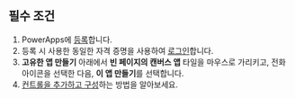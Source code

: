 ## <a name="prerequisites"></a>필수 조건

1. PowerApps에 [등록](../maker/signup-for-powerapps.md)합니다.
1. 등록 시 사용한 동일한 자격 증명을 사용하여 [로그인](https://web.powerapps.com/?utm_source=padocs&utm_medium=linkinadoc&utm_campaign=referralsfromdoc)합니다.
1. **고유한 앱 만들기** 아래에서 **빈 페이지의 캔버스 앱** 타일을 마우스로 가리키고, 전화 아이콘을 선택한 다음, **이 앱 만들기**를 선택합니다.
1. [컨트롤을 추가하고 구성](../maker/canvas-apps/add-configure-controls.md)하는 방법을 알아보세요.
